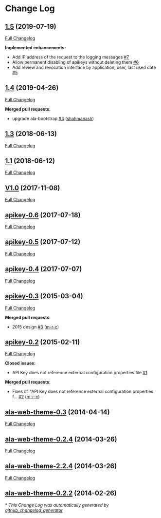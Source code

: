 # Change Log

## [1.5](https://github.com/AtlasOfLivingAustralia/apikey/tree/1.5) (2019-07-19)
[Full Changelog](https://github.com/AtlasOfLivingAustralia/apikey/compare/1.4...1.5)

**Implemented enhancements:**

- Add IP address of the request to the logging messages [\#7](https://github.com/AtlasOfLivingAustralia/apikey/issues/7)
- Allow permanent disabling of apikeys without deleting them [\#6](https://github.com/AtlasOfLivingAustralia/apikey/issues/6)
- Add review and revocation interface by application, user, last used date [\#5](https://github.com/AtlasOfLivingAustralia/apikey/issues/5)

## [1.4](https://github.com/AtlasOfLivingAustralia/apikey/tree/1.4) (2019-04-26)
[Full Changelog](https://github.com/AtlasOfLivingAustralia/apikey/compare/1.3...1.4)

**Merged pull requests:**

- upgrade ala-bootstrap [\#4](https://github.com/AtlasOfLivingAustralia/apikey/pull/4) ([shahmanash](https://github.com/shahmanash))

## [1.3](https://github.com/AtlasOfLivingAustralia/apikey/tree/1.3) (2018-06-13)
[Full Changelog](https://github.com/AtlasOfLivingAustralia/apikey/compare/1.1...1.3)

## [1.1](https://github.com/AtlasOfLivingAustralia/apikey/tree/1.1) (2018-06-12)
[Full Changelog](https://github.com/AtlasOfLivingAustralia/apikey/compare/V1.0...1.1)

## [V1.0](https://github.com/AtlasOfLivingAustralia/apikey/tree/V1.0) (2017-11-08)
[Full Changelog](https://github.com/AtlasOfLivingAustralia/apikey/compare/apikey-0.6...V1.0)

## [apikey-0.6](https://github.com/AtlasOfLivingAustralia/apikey/tree/apikey-0.6) (2017-07-18)
[Full Changelog](https://github.com/AtlasOfLivingAustralia/apikey/compare/apikey-0.5...apikey-0.6)

## [apikey-0.5](https://github.com/AtlasOfLivingAustralia/apikey/tree/apikey-0.5) (2017-07-12)
[Full Changelog](https://github.com/AtlasOfLivingAustralia/apikey/compare/apikey-0.4...apikey-0.5)

## [apikey-0.4](https://github.com/AtlasOfLivingAustralia/apikey/tree/apikey-0.4) (2017-07-07)
[Full Changelog](https://github.com/AtlasOfLivingAustralia/apikey/compare/apikey-0.3...apikey-0.4)

## [apikey-0.3](https://github.com/AtlasOfLivingAustralia/apikey/tree/apikey-0.3) (2015-03-04)
[Full Changelog](https://github.com/AtlasOfLivingAustralia/apikey/compare/apikey-0.2...apikey-0.3)

**Merged pull requests:**

- 2015 design [\#3](https://github.com/AtlasOfLivingAustralia/apikey/pull/3) ([m-r-c](https://github.com/m-r-c))

## [apikey-0.2](https://github.com/AtlasOfLivingAustralia/apikey/tree/apikey-0.2) (2015-02-11)
[Full Changelog](https://github.com/AtlasOfLivingAustralia/apikey/compare/ala-web-theme-0.3...apikey-0.2)

**Closed issues:**

- API Key does not reference external configuration properties file [\#1](https://github.com/AtlasOfLivingAustralia/apikey/issues/1)

**Merged pull requests:**

- Fixes \#1 "API Key does not reference external configuration properties f... [\#2](https://github.com/AtlasOfLivingAustralia/apikey/pull/2) ([m-r-c](https://github.com/m-r-c))

## [ala-web-theme-0.3](https://github.com/AtlasOfLivingAustralia/apikey/tree/ala-web-theme-0.3) (2014-04-14)
[Full Changelog](https://github.com/AtlasOfLivingAustralia/apikey/compare/ala-web-theme-0.2.4...ala-web-theme-0.3)

## [ala-web-theme-0.2.4](https://github.com/AtlasOfLivingAustralia/apikey/tree/ala-web-theme-0.2.4) (2014-03-26)
[Full Changelog](https://github.com/AtlasOfLivingAustralia/apikey/compare/ala-web-theme-2.2.4...ala-web-theme-0.2.4)

## [ala-web-theme-2.2.4](https://github.com/AtlasOfLivingAustralia/apikey/tree/ala-web-theme-2.2.4) (2014-03-26)
[Full Changelog](https://github.com/AtlasOfLivingAustralia/apikey/compare/ala-web-theme-0.2.2...ala-web-theme-2.2.4)

## [ala-web-theme-0.2.2](https://github.com/AtlasOfLivingAustralia/apikey/tree/ala-web-theme-0.2.2) (2014-02-26)


\* *This Change Log was automatically generated by [github_changelog_generator](https://github.com/skywinder/Github-Changelog-Generator)*